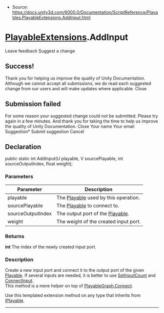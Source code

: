 * Source: https://docs.unity3d.com/6000.0/Documentation/ScriptReference/Playables.PlayableExtensions.AddInput.html

#  [PlayableExtensions](https://docs.unity3d.com/6000.0/Documentation/ScriptReference/Playables.PlayableExtensions.html).AddInput
Leave feedback
Suggest a change
## Success!
Thank you for helping us improve the quality of Unity Documentation. Although we cannot accept all submissions, we do read each suggested change from our users and will make updates where applicable.
Close
## Submission failed
For some reason your suggested change could not be submitted. Please <a>try again</a> in a few minutes. And thank you for taking the time to help us improve the quality of Unity Documentation.
Close
Your name Your email Suggestion* Submit suggestion
Cancel
## Declaration
public static int AddInput(U playable, V sourcePlayable, int sourceOutputIndex, float weight); 
### Parameters
Parameter | Description  
---|---  
playable | The [Playable](https://docs.unity3d.com/6000.0/Documentation/ScriptReference/Playables.Playable.html) used by this operation.  
sourcePlayable | The [Playable](https://docs.unity3d.com/6000.0/Documentation/ScriptReference/Playables.Playable.html) to connect to.  
sourceOutputIndex | The output port of the [Playable](https://docs.unity3d.com/6000.0/Documentation/ScriptReference/Playables.Playable.html).  
weight | The weight of the created input port.  
### Returns
**int** The index of the newly created input port. 
### Description
Create a new input port and connect it to the output port of the given [Playable](https://docs.unity3d.com/6000.0/Documentation/ScriptReference/Playables.Playable.html).
If several inputs are needed, it is better to use [SetInputCount](https://docs.unity3d.com/6000.0/Documentation/ScriptReference/Playables.PlayableExtensions.SetInputCount.html) and [ConnectInput](https://docs.unity3d.com/6000.0/Documentation/ScriptReference/Playables.PlayableExtensions.ConnectInput.html).  
This method is a mere helper on top of [PlayableGraph.Connect](https://docs.unity3d.com/6000.0/Documentation/ScriptReference/Playables.PlayableGraph.Connect.html).  
  
Use this templated extension method on any type that inherits from [IPlayable](https://docs.unity3d.com/6000.0/Documentation/ScriptReference/Playables.IPlayable.html).
* * *
